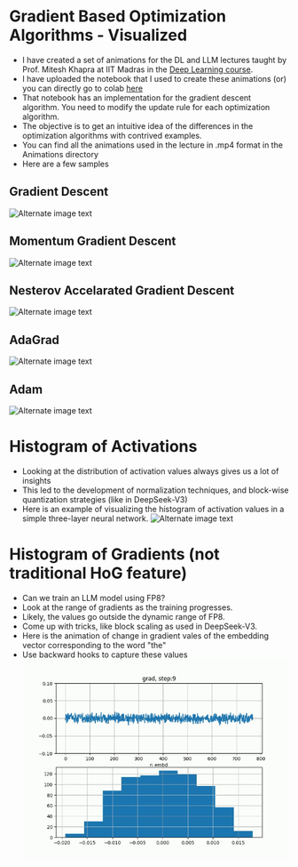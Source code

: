 # Gradient Based Optimization Algorithms - Visualized
- I have created a set of animations for the DL and LLM lectures taught by Prof. Mitesh Khapra at IIT Madras in the [Deep Learning course](https://cse.iitm.ac.in/~miteshk/CS6910.html).
- I have uploaded the notebook that I used to create these animations (or) you can directly go to colab [here](https://colab.research.google.com/drive/1LEpnHVFpHzuNIFDWS6GCFw4DIKqe2aBu?usp=sharing) 
- That notebook has an implementation for the gradient descent algorithm. You need to modify the update rule for each optimization algorithm. 
- The objective is to get an intuitive idea of the differences in the optimization algorithms with contrived examples.
- You can find all the animations used in the lecture in .mp4 format in the Animations directory
- Here are a few samples

## Gradient Descent
![Alternate image text](animations/GD_2D.gif)

## Momentum Gradient Descent
![Alternate image text](animations/mgd.gif)

## Nesterov Accelarated Gradient Descent
![Alternate image text](animations/nag.gif)

## AdaGrad
![Alternate image text](animations/adagrad.gif)

## Adam
![Alternate image text](animations/nag.gif)

# Histogram of Activations
- Looking at the distribution of activation values always gives us a lot of insights
- This led to the development of normalization techniques, and block-wise quantization strategies (like in DeepSeek-V3)
- Here is an example of visualizing the histogram of activation values in a simple three-layer neural network.
![Alternate image text](animations/activation_bn.gif)

# Histogram of Gradients (not traditional HoG feature)
- Can we train an LLM model using FP8?
- Look at the range of gradients as the training progresses.
- Likely, the values go outside the dynamic range of FP8.
- Come up with tricks, like block scaling as used in DeepSeek-V3.
- Here is the animation of change in gradient vales of the embedding vector corresponding to the word "the"
- Use backward hooks to capture these values
![Alternate image text](animations/gradient_gpt_2.gif)
